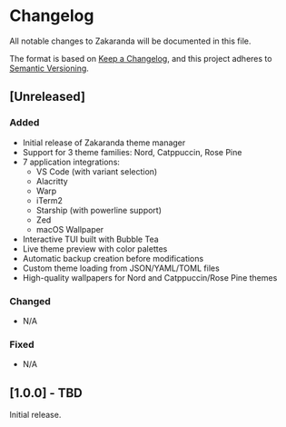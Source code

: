 # Changelog

All notable changes to Zakaranda will be documented in this file.

The format is based on [Keep a Changelog](https://keepachangelog.com/en/1.0.0/),
and this project adheres to [Semantic Versioning](https://semver.org/spec/v2.0.0.html).

## [Unreleased]

### Added
- Initial release of Zakaranda theme manager
- Support for 3 theme families: Nord, Catppuccin, Rose Pine
- 7 application integrations:
  - VS Code (with variant selection)
  - Alacritty
  - Warp
  - iTerm2
  - Starship (with powerline support)
  - Zed
  - macOS Wallpaper
- Interactive TUI built with Bubble Tea
- Live theme preview with color palettes
- Automatic backup creation before modifications
- Custom theme loading from JSON/YAML/TOML files
- High-quality wallpapers for Nord and Catppuccin/Rose Pine themes

### Changed
- N/A

### Fixed
- N/A

## [1.0.0] - TBD

Initial release.

